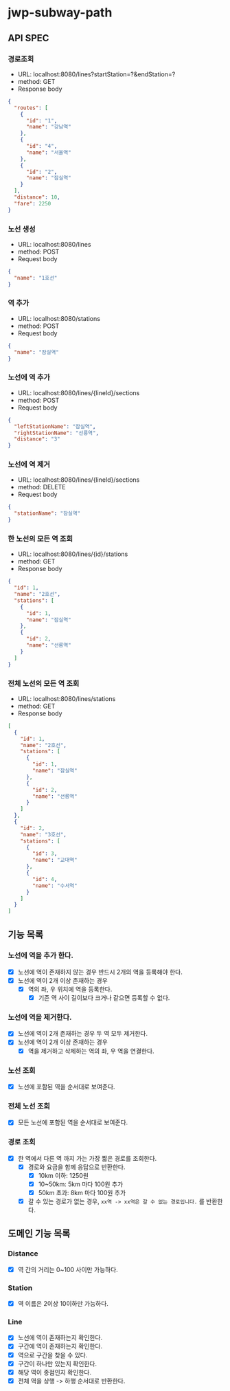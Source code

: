 # jwp-subway-path

## API SPEC

### 경로조회

- URL: localhost:8080/lines?startStation=?&endStation=?
- method: GET
- Response body

```json
{
  "routes": [
    {
      "id": "1",
      "name": "강남역"
    },
    {
      "id": "4",
      "name": "서울역"
    },
    {
      "id": "2",
      "name": "잠실역"
    }
  ],
  "distance": 10,
  "fare": 2250
}
```

### 노선 생성

- URL: localhost:8080/lines
- method: POST
- Request body

```json
{
  "name": "1호선"
}
```

### 역 추가

- URL: localhost:8080/stations
- method: POST
- Request body

```json
{
  "name": "잠실역"
}
```

### 노선에 역 추가

- URL: localhost:8080/lines/{lineId}/sections
- method: POST
- Request body

```json
{
  "leftStationName": "잠실역",
  "rightStationName": "선릉역",
  "distance": "3"
}
```

### 노선에 역 제거

- URL: localhost:8080/lines/{lineId}/sections
- method: DELETE
- Request body

```json
{
  "stationName": "잠실역"
}
```

### 한 노선의 모든 역 조회

- URL: localhost:8080/lines/{id}/stations
- method: GET
- Response body

```json
{
  "id": 1,
  "name": "2호선",
  "stations": [
    {
      "id": 1,
      "name": "잠실역"
    },
    {
      "id": 2,
      "name": "선릉역"
    }
  ]
}
```

### 전체 노선의 모든 역 조회

- URL: localhost:8080/lines/stations
- method: GET
- Response body

```json
[
  {
    "id": 1,
    "name": "2호선",
    "stations": [
      {
        "id": 1,
        "name": "잠실역"
      },
      {
        "id": 2,
        "name": "선릉역"
      }
    ]
  },
  {
    "id": 2,
    "name": "3호선",
    "stations": [
      {
        "id": 3,
        "name": "교대역"
      },
      {
        "id": 4,
        "name": "수서역"
      }
    ]
  }
]
```

## 기능 목록

### 노선에 역을 추가 한다.

- [x] 노선에 역이 존재하지 않는 경우 반드시 2개의 역을 등록해야 한다.
- [x] 노선에 역이 2개 이상 존재하는 경우
    - [x] 역의 좌, 우 위치에 역을 등록한다.
        - [x] 기존 역 사이 길이보다 크거나 같으면 등록할 수 없다.

### 노선에 역을 제거한다.

- [x] 노선에 역이 2개 존재하는 경우 두 역 모두 제거한다.
- [x] 노선에 역이 2개 이상 존재하는 경우
    - [x] 역을 제거하고 삭제하는 역의 좌, 우 역을 연결한다.

### 노선 조회

- [x] 노선에 포함된 역을 순서대로 보여준다.

### 전체 노선 조회

- [x] 모든 노선에 포함된 역을 순서대로 보여준다.

### 경로 조회

- [x] 한 역에서 다른 역 까지 가는 가장 짧은 경로를 조회한다.
    - [x] 경로와 요금을 함께 응답으로 반환한다.
        - [x] 10km 이하: 1250원
        - [x] 10~50km: 5km 마다 100원 추가
        - [x] 50km 초과: 8km 마다 100원 추가
    - [x] 갈 수 있는 경로가 없는 경우, `xx역 -> xx역은 갈 수 없는 경로입니다.` 를 반환한다.

## 도메인 기능 목록

### Distance

- [x] 역 간의 거리는 0~100 사이만 가능하다.

### Station

- [x] 역 이름은 2이상 10이하만 가능하다.

### Line

- [x] 노선에 역이 존재하는지 확인한다.
- [x] 구간에 역이 존재하는지 확인한다.
- [x] 역으로 구간을 찾을 수 있다.
- [x] 구간이 하나만 있는지 확인한다.
- [x] 해당 역이 종점인지 확인한다.
- [x] 전체 역을 상행 -> 하행 순서대로 반환한다.
